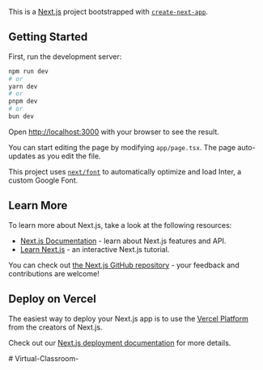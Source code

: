 This is a [Next.js](https://nextjs.org/) project bootstrapped with [`create-next-app`](https://github.com/vercel/next.js/tree/canary/packages/create-next-app).

## Getting Started

First, run the development server:

```bash
npm run dev
# or
yarn dev
# or
pnpm dev
# or
bun dev
```

Open [http://localhost:3000](http://localhost:3000) with your browser to see the result.

You can start editing the page by modifying `app/page.tsx`. The page auto-updates as you edit the file.

This project uses [`next/font`](https://nextjs.org/docs/basic-features/font-optimization) to automatically optimize and load Inter, a custom Google Font.

## Learn More

To learn more about Next.js, take a look at the following resources:

- [Next.js Documentation](https://nextjs.org/docs) - learn about Next.js features and API.
- [Learn Next.js](https://nextjs.org/learn) - an interactive Next.js tutorial.

You can check out [the Next.js GitHub repository](https://github.com/vercel/next.js/) - your feedback and contributions are welcome!

## Deploy on Vercel

The easiest way to deploy your Next.js app is to use the [Vercel Platform](https://vercel.com/new?utm_medium=default-template&filter=next.js&utm_source=create-next-app&utm_campaign=create-next-app-readme) from the creators of Next.js.

Check out our [Next.js deployment documentation](https://nextjs.org/docs/deployment) for more details.


<!-- bg-red-500     → 🔴 Red
bg-blue-600    → 🔵 Blue
bg-green-400   → 🟢 Green
bg-yellow-300  → 🟡 Yellow
bg-gray-100    → ⚪ Light Gray
bg-black       → ⚫ Black
bg-white       → ⚪ White -->

<!-- 
text-white
text-black
text-gray-800
text-red-600
text-blue-500
Background	bg-blue-500	Button background color
Text color	text-white	Text color
Padding	px-4 py-2	Horizontal/vertical padding
Rounded corners	rounded, rounded-lg	Corner shape
Hover effect	hover:bg-blue-600	Color when mouse hovers
Font weight	font-bold, font-medium	Text thickness
Shadow	shadow, shadow-md	Box shadow
Transition	transition, duration-200	Smooth hover effect
Border	border, border-gray-300	Optional border
Disabled	disabled:opacity-50	Grays out button when disabled


 -->#   V i r t u a l - C l a s s r o o m -  
 